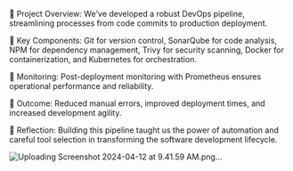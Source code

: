🔹 Project Overview: We've developed a robust DevOps pipeline, streamlining processes from code commits to production deployment.

🔹 Key Components: Git for version control, SonarQube for code analysis, NPM for dependency management, Trivy for security scanning, Docker for containerization, and Kubernetes for orchestration.

🔹 Monitoring: Post-deployment monitoring with Prometheus ensures operational performance and reliability.

🔹 Outcome: Reduced manual errors, improved deployment times, and increased development agility.

🔹 Reflection: Building this pipeline taught us the power of automation and careful tool selection in transforming the software development lifecycle.

![Uploading Screenshot 2024-04-12 at 9.41.59 AM.png…]()
